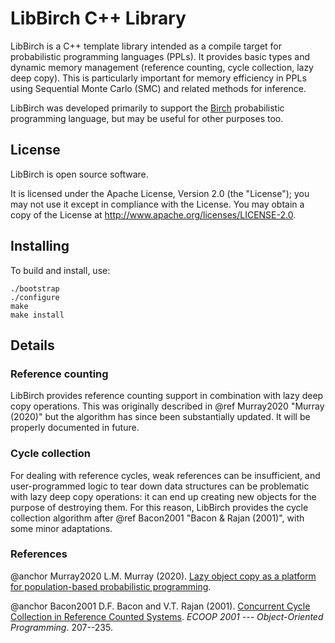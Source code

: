 # LibBirch C++ Library

LibBirch is a C++ template library intended as a compile target for
probabilistic programming languages (PPLs). It provides basic types and
dynamic memory management (reference counting, cycle collection, lazy deep
copy). This is particularly important for memory efficiency in PPLs using
Sequential Monte Carlo (SMC) and related methods for inference.

LibBirch was developed primarily to support the [Birch](https://birch-lang.org)
probabilistic programming language, but may be useful for other purposes too.


## License

LibBirch is open source software.

It is licensed under the Apache License, Version 2.0 (the "License"); you may
not use it except in compliance with the License. You may obtain a copy of the
License at <http://www.apache.org/licenses/LICENSE-2.0>.


## Installing

To build and install, use:

    ./bootstrap
    ./configure
    make
    make install


## Details

### Reference counting

LibBirch provides reference counting support in combination with lazy deep
copy operations. This was originally described in @ref Murray2020
"Murray (2020)" but the algorithm has since been substantially updated. It
will be properly documented in future.

### Cycle collection

For dealing with reference cycles, weak references can be insufficient, and
user-programmed logic to tear down data structures can be problematic with
lazy deep copy operations: it can end up creating new objects for the
purpose of destroying them. For this reason, LibBirch provides the cycle
collection algorithm after
@ref Bacon2001 "Bacon & Rajan (2001)", with some minor adaptations.

### References

@anchor Murray2020
L.M. Murray (2020). [Lazy object copy as a platform for
population-based probabilistic programming](https://arxiv.org/abs/2001.05293).

@anchor Bacon2001
D.F. Bacon and V.T. Rajan (2001). [Concurrent Cycle Collection in
Reference Counted Systems](https://dx.doi.org/10.1007/3-540-45337-7_12).
*ECOOP 2001 --- Object-Oriented Programming*. 207--235.
